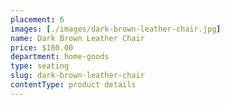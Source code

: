 ```yaml
---
placement: 6
images: [./images/dark-brown-leather-chair.jpg]
name: Dark Brown Leather Chair
price: $180.00
department: home-goods
type: seating
slug: dark-brown-leather-chair
contentType: product details
---
```

